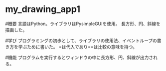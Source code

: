 # my_drawing_app1
#概要
言語はPython。ライブラリはPysimpleGUIを使用。
長方形、円、斜線を描画した。

#学び
プログラミングの初歩として、ライブラリの使用法、イベントループの書き方を学ぶために書いた。
=は代入であり==は比較の意味を持つ。

#機能
プログラムを実行するとウィンドウの中に長方形、円、斜線が出力される。

